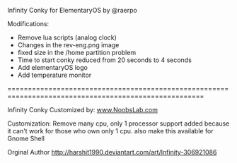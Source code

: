 Infinity Conky for ElementaryOS by @raerpo

Modifications:
- Remove lua scripts (analog clock) 
- Changes in the rev-eng.png image
- fixed size in the /home partition problem
- Time to start conky reduced from 20 seconds to 4 seconds
- Add elementaryOS logo
- Add temperature monitor

======================================================================================================

Infinity Conky Customized by: www.NoobsLab.com

Customization: Remove many cpu, only 1 processor support added because it can't work for those who own only 1 cpu.
also make this available for Gnome Shell 

Orginal Author
http://harshit1990.deviantart.com/art/Infinity-306921086
